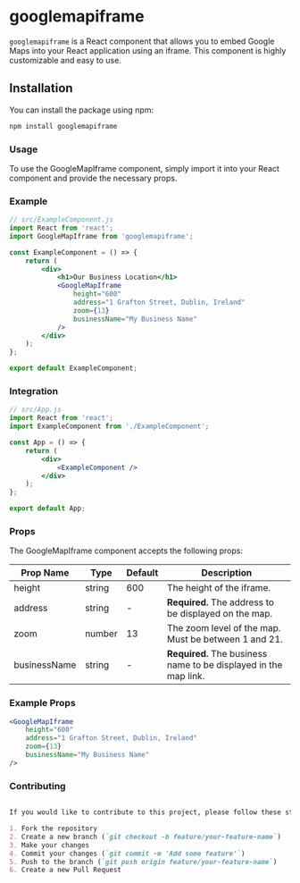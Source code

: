 # googlemapiframe

`googlemapiframe` is a React component that allows you to embed Google Maps into your React application using an iframe. This component is highly customizable and easy to use.

## Installation

You can install the package using npm:

```bash
npm install googlemapiframe
```

### Usage


To use the GoogleMapIframe component, simply import it into your React component and provide the necessary props.

### Example

```jsx
// src/ExampleComponent.js
import React from 'react';
import GoogleMapIframe from 'googlemapiframe';

const ExampleComponent = () => {
    return (
        <div>
            <h1>Our Business Location</h1>
            <GoogleMapIframe
                height="600"
                address="1 Grafton Street, Dublin, Ireland"
                zoom={13}
                businessName="My Business Name"
            />
        </div>
    );
};

export default ExampleComponent;
```


### Integration



```jsx
// src/App.js
import React from 'react';
import ExampleComponent from './ExampleComponent';

const App = () => {
    return (
        <div>
            <ExampleComponent />
        </div>
    );
};

export default App;
```


### Props

The GoogleMapIframe component accepts the following props:

| Prop Name    | Type   | Default | Description                                              |
|--------------|--------|---------|----------------------------------------------------------|
| height       | string | 600     | The height of the iframe.                                |
| address      | string | -       | **Required.** The address to be displayed on the map.    |
| zoom         | number | 13      | The zoom level of the map. Must be between 1 and 21.     |
| businessName | string | -       | **Required.** The business name to be displayed in the map link. |

### Example Props

```jsx
<GoogleMapIframe
    height="600"
    address="1 Grafton Street, Dublin, Ireland"
    zoom={13}
    businessName="My Business Name"
/>
```

### Contributing

```markdown

If you would like to contribute to this project, please follow these steps:

1. Fork the repository
2. Create a new branch (`git checkout -b feature/your-feature-name`)
3. Make your changes
4. Commit your changes (`git commit -m 'Add some feature'`)
5. Push to the branch (`git push origin feature/your-feature-name`)
6. Create a new Pull Request
```